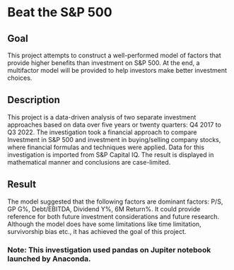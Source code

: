 # Beat the S&P 500
## Goal
This project attempts to construct a well-performed model of factors that provide higher benefits than investment on S&P 500. At the end, a multifactor model will be provided to help investors make better investment choices.

## Description
This project is a data-driven analysis of two separate investment approaches based on data over five years or twenty quarters: Q4 2017 to Q3 2022. The investigation took a financial approach to compare Investment in S&P 500 and investment in buying/selling company stocks, where financial formulas and techniques were applied. Data for this investigation is imported from S&P Capital IQ. The result is displayed in mathematical manner and conclusions are case-limited. 

## Result
The model suggested that the following factors are dominant factors: P/S, GP G%, Debt/EBITDA, Dividend Y%, 6M Return%. It could provide reference for both future investment considerations and future research. Although the model does have some limitations like time limitation, survivorship bias etc., it has achieved the goal of this project.

### Note: This investigation used pandas on Jupiter notebook launched by Anaconda.
